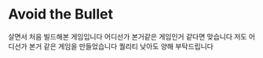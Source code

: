 # Avoid the Bullet
살면서 처음 빌드해본 게임입니다
어디선가 본거같은 게임인거 같다면 맞습니다 저도 어디선가 본거 같은 게임을 만들었습니다
퀄리티 낮아도 양해 부탁드립니다
